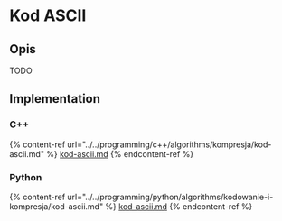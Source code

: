 # Kod ASCII

## Opis

TODO

## Implementation

### C++

{% content-ref url="../../programming/c++/algorithms/kompresja/kod-ascii.md" %}
[kod-ascii.md](../../programming/c++/algorithms/kompresja/kod-ascii.md)
{% endcontent-ref %}

### Python

{% content-ref url="../../programming/python/algorithms/kodowanie-i-kompresja/kod-ascii.md" %}
[kod-ascii.md](../../programming/python/algorithms/kodowanie-i-kompresja/kod-ascii.md)
{% endcontent-ref %}
